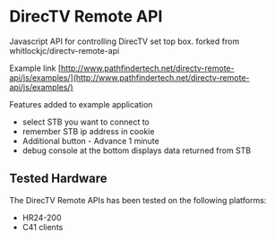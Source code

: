 # DirecTV Remote API
Javascript API for controlling DirecTV set top box. 
forked from whitlockjc/directv-remote-api 


Example link [http://www.pathfindertech.net/directv-remote-api/js/examples/](http://www.pathfindertech.net/directv-remote-api/js/examples/)

Features added to example application
* select STB you want to connect to
* remember STB ip address in cookie
* Additional button - Advance 1 minute
* debug console at the bottom displays data returned from STB

## Tested Hardware

The DirecTV Remote APIs has been tested on the following platforms:

* HR24-200
* C41 clients
